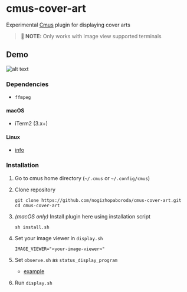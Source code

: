 # cmus-cover-art

Experimental [Cmus](https://github.com/cmus/cmus) plugin for displaying cover arts

> **📝 NOTE:** Only works with image view supported terminals

## Demo

![alt text](https://raw.githubusercontent.com/nogizhopaboroda/cmus-cover-art/master/demo.gif "Demo")

### Dependencies

-   `ffmpeg`

#### macOS

-   iTerm2 (3.x+)

#### Linux

-   [info](http://askubuntu.com/questions/97542/how-do-i-make-my-terminal-display-graphical-pictures)

### Installation

1.  Go to cmus home directory (`~/.cmus` or `~/.config/cmus`)
1.  Clone repository

    ```shell script
    git clone https://github.com/nogizhopaboroda/cmus-cover-art.git
    cd cmus-cover-art
    ```

1.  _(macOS only)_ Install plugin here using installation script

    ```shell script
    sh install.sh
    ```

1.  Set your image viewer in `display.sh`

    ```shell script
    IMAGE_VIEWER="<your-image-viewer>"
    ```

1.  Set `observe.sh` as `status_display_program`
    -   [example](https://github.com/cmus/cmus/wiki/status-display-programs#usage--installation)

1.  Run `display.sh`

